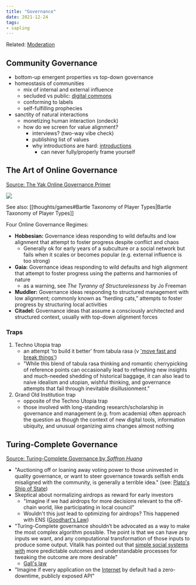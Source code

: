 ```yaml
---
title: "Governance"
date: 2021-12-24
tags:
- sapling
---
```


Related: [Moderation](thoughts/Moderation.md)

## Community Governance
-   bottom-up emergent properties vs top-down governance
-   homeostasis of communities
    -   mix of internal and external influence
    -   secluded vs public: [digital commons](thoughts/digital%20commons.md)
    -   conforming to labels
    -   self-fulfilling prophecies
-   sanctity of natural interactions
    -   monetizing human interaction (ondeck)
    -   how do we screen for value alignment?
        -   interviews? (two-way vibe check)
        -   publishing list of values
        -   why introductions are hard: [introductions](/thoughts/introductions)
            -   can never fully/properly frame yourself

## The Art of Online Governance
[Source: The Yak Online Governance Primer](https://mirhub.xyz/post/0x3b894393fbd9c879dc8d16d4d18277831bff9fa1/ajdo_so3gw34cltwbwnc2od3s0yt3us9c-c2nnpq_us/)

![](/thoughts/images/online-governance-regimes.png)

See also: [[thoughts/games#Bartle Taxonomy of Player Types|Bartle Taxonomy of Player Types]]

Four Online Governance Regimes:
-   **Hobbesian:** Governance ideas responding to wild defaults and low alignment that attempt to foster progress despite conflict and chaos
	- Generally ok for early years of a subculture or a social network but fails when it scales or becomes popular (e.g. external influence is too strong)
-   **Gaia:** Governance ideas responding to wild defaults and high alignment that attempt to foster progress using the patterns and harmonies of nature
	- as a warning, see _The Tyranny of Structurelessness_ by Jo Freeman
-   **Muddler:** Governance ideas responding to structured management with low alignment; commonly known as “herding cats,” attempts to foster progress by structuring local activities
-   **Citadel:** Governance ideas that assume a consciously architected and structured context, usually with top-down alignment forces 

### Traps
1. Techno Utopia trap
	- an attempt 'to build it better' from tabula rasa (v ['move fast and break things'](thoughts/move%20fast%20and%20break%20things.md))
	- "While this blend of tabula rasa thinking and romantic cherrypicking of reference points can occasionally lead to refreshing new insights and much-needed shedding of historical baggage, it can also lead to naive idealism and utopian, wishful thinking, and governance attempts that fail through inevitable disillusionment."
2. Grand Old Institution trap
	- opposite of the Techno Utopia trap
	- those involved with long-standing research/scholarship in governance and management (e.g. from academia) often approach the question as though the context of new digital tools, information ubiquity, and unusual organizing aims changes almost nothing

## Turing-Complete Governance
[Source: Turing-Complete Governance by *Saffron Huang*](https://baby.mirror.xyz/O7a922A-9zT4C4UwssRExkftdHywJ-13sR2rxQ-t__k?curius=1294)

- "Auctioning off or loaning away voting power to those uninvested in quality governance, or want to steer governance towards selfish ends misaligned with the community, is generally a terrible idea." (see: [Plato's Ship of State](thoughts/Plato's%20Ship%20of%20State.md))
- Skeptical about normalizing airdrops as reward for early investors
	- "Imagine if we had airdrops for more decisions relevant to the off-chain world, like participating in local council" 
	- Wouldn't this just lead to optimizing for airdrops? This happened with ENS ([Goodhart's Law](thoughts/Goodhart's%20Law.md))
- "Turing-Complete governance shouldn’t be advocated as a way to make the most complex algorithm possible. The point is that we can have any inputs we want, and any computational transformation of those inputs to produce some output. Vitalik has pointed out that [simple social systems with](https://vitalik.ca/general/2018/11/25/central_planning.html) more predictable outcomes and understandable processes for tweaking the outcome are more desirable"
	- [Gall's law](thoughts/Gall's%20law.md)
- "Imagine if every application on the [Internet](thoughts/Internet.md) by default had a zero-downtime, publicly exposed API"